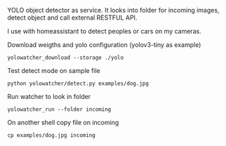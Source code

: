 YOLO object detector as service. It looks into folder for incoming images, detect object and call external RESTFUL API.

I use with homeassistant to detect peoples or cars on my cameras.

Download weigths and yolo configuration (yolov3-tiny as example)
```
yolowatcher_download --storage ./yolo
```


Test detect mode on sample file
```
python yolowatcher/detect.py examples/dog.jpg
```

Run watcher to look in folder
```
yolowatcher_run --folder incoming
```

On another shell copy file on incoming
```
cp examples/dog.jpg incoming
```
